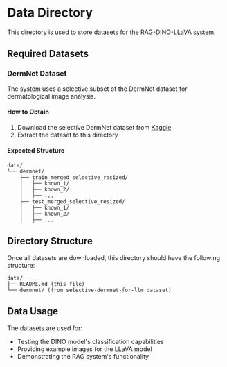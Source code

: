 # Data Directory

This directory is used to store datasets for the RAG-DINO-LLaVA system.

## Required Datasets

### DermNet Dataset

The system uses a selective subset of the DermNet dataset for dermatological image analysis.

#### How to Obtain

1. Download the selective DermNet dataset from [Kaggle](https://www.kaggle.com/datasets/aranyasaha/selective-dermnet-for-llm)
2. Extract the dataset to this directory

#### Expected Structure

```
data/
└── dermnet/
    ├── train_merged_selective_resized/
    │   ├── known_1/
    │   ├── known_2/
    │   ├── ...
    ├── test_merged_selective_resized/
    │   ├── known_1/
    │   ├── known_2/
    │   ├── ...
```

## Directory Structure

Once all datasets are downloaded, this directory should have the following structure:

```
data/
├── README.md (this file)
└── dermnet/ (from selective-dermnet-for-llm dataset)
```

## Data Usage

The datasets are used for:
- Testing the DINO model's classification capabilities
- Providing example images for the LLaVA model
- Demonstrating the RAG system's functionality
